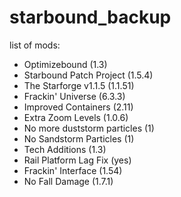 # starbound_backup

list of mods:
- Optimizebound (1.3)
- Starbound Patch Project (1.5.4)
- The Starforge v1.1.5 (1.1.51)
- Frackin' Universe (6.3.3)
- Improved Containers (2.11)
- Extra Zoom Levels (1.0.6)
- No more duststorm particles (1)
- No Sandstorm Particles (1)
- Tech Additions (1.3)
- Rail Platform Lag Fix (yes)
- Frackin' Interface (1.54)
- No Fall Damage (1.7.1)
